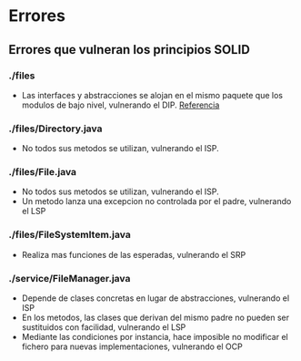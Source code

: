 # Errores

## Errores que vulneran los principios SOLID

### ./files

+   Las interfaces y abstracciones se alojan en el mismo paquete que los
modulos de bajo nivel, vulnerando el DIP. [Referencia](https://youtu.be/8Z0pBlef1qM?si=HalCp0SX8DlUfJtY&t=911)

### ./files/Directory.java

+ No todos sus metodos se utilizan, vulnerando el ISP.

### ./files/File.java

+ No todos sus metodos se utilizan, vulnerando el ISP.
+ Un metodo lanza una excepcion no controlada por el padre, vulnerando el LSP

### ./files/FileSystemItem.java

+ Realiza mas funciones de las esperadas, vulnerando el SRP

### ./service/FileManager.java

+ Depende de clases concretas en lugar de abstracciones, vulnerando el ISP
+ En los metodos, las clases que derivan del mismo padre no pueden ser sustituidos con facilidad, vulnerando el LSP
+ Mediante las condiciones por instancia, hace imposible no modificar el fichero para nuevas implementaciones, vulnerando el OCP

